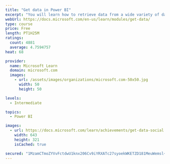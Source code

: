 ```yaml
---
title: "Get data in Power BI"
excerpt: "You will learn how to retrieve data from a wide variety of data sources, including Microsoft Excel, relational databases, and NoSQL data stores. You will also learn how to improve performance while retrieving data."
webUrl: https://docs.microsoft.com/en-us/learn/modules/get-data/
type: course
price: Free
length: PT1H25M
ratings:
  count: 4881
  average: 4.7594757
heat: 68

provider:
  name: Microsoft Learn
  domain: microsoft.com
  images:
    - url: /assets/images/organizations/microsoft.com-50x50.jpg
      width: 50
      height: 50

levels:
  - Intermediate

topics:
  - Power BI

images:
  - url: https://docs.microsoft.com/learn/achievements/get-data-social.png
    width: 643
    height: 321
    isCached: true

secured: "1MzamCTmoZYVvFctdwU1knx206Cv9iYRXATc27syoekWKETZD181MeuWemsl+xTPFTQe763ZZgBXH/5CcmHjprFeLTNy7zjsWxr1lByDlprKXb2A+ThBRwp2MRHBJ72cSJNDZY3Y2gYmd9A9ENCe0vF8sCEMRtemOIxM+V27aN1sDZUntgCzVT8S6CDmHb4U4KlgQ8lmtY6WGZhtFdB1dJNIknsgz58AJyJ5E234T0ahjpquhgm22r7tB9BJSczq/vAC2boPdp+sDnSNn9rUo+Du8OiTSn48ywA4JvxL+Q0sH5NXpspQTweKOKrW5VdSH2aKr73VZrAJyWbHLl3fvaIRp2h9w2vEx8+v3Dx+OPmZIEHNcLwABR8L+7M6KZPZTbpTCO7isKblOqono53V2dl8fk3F/8c7F71StN3aeRQ=;V4vkc7G44BJ5fM4CnVQO3g=="
---
```


